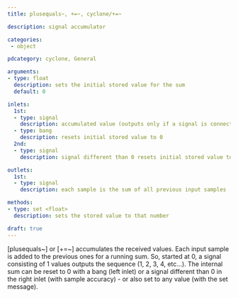 ```yaml
---
title: plusequals~, +=~, cyclone/+=~

description: signal accumulator

categories:
 - object

pdcategory: cyclone, General

arguments:
- type: float
  description: sets the initial stored value for the sum
  default: 0

inlets:
  1st:
  - type: signal
    description: accumulated value (outputs only if a signal is connected)
  - type: bang
    description: resets initial stored value to 0
  2nd:
  - type: signal
    description: signal different than 0 resets initial stored value to 0

outlets:
  1st:
  - type: signal
    description: each sample is the sum of all previous input samples

methods:
- type: set <float>
  description: sets the stored value to that number

draft: true
---
```


[plusequals~] or [+=~] accumulates the received values. Each input sample is added to the previous ones for a running sum. So, started at 0, a signal consisting of 1 values outputs the sequence (1, 2, 3, 4, etc...).
The internal sum can be reset to 0 with a bang (left inlet) or a signal different than 0 in the right inlet (with sample accuracy) - or also set to any value (with the set message).
